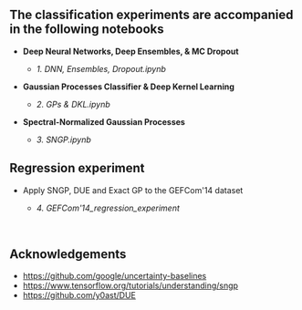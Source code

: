 ## The classification experiments are accompanied in the following notebooks

  - **Deep Neural Networks, Deep Ensembles, & MC Dropout**
    
    - *1. DNN, Ensembles, Dropout.ipynb* 
    
  - **Gaussian Processes Classifier & Deep Kernel Learning**
    
    - *2. GPs & DKL.ipynb*
  
  - **Spectral-Normalized Gaussian Processes** 
    
    - *3. SNGP.ipynb*


## Regression experiment

- Apply SNGP, DUE and Exact GP to the GEFCom'14 dataset

  - *4. GEFCom\'14_regression_experiment*
  
&nbsp;

## Acknowledgements

  - https://github.com/google/uncertainty-baselines
  - https://www.tensorflow.org/tutorials/understanding/sngp
  - https://github.com/y0ast/DUE
